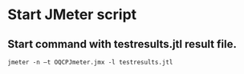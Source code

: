 # Start JMeter script

## Start command with testresults.jtl result file.
`jmeter -n –t OQCPJmeter.jmx -l testresults.jtl`

